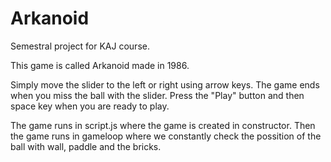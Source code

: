 # Arkanoid
Semestral project for KAJ course.

This game is called Arkanoid made in 1986.

Simply move the slider to the left or right using arrow keys.
The game ends when you miss the ball with the slider. 
Press the "Play" button and then space key when you are ready to play.

The game runs in script.js where the game is created in constructor. Then the game runs 
in gameloop where we constantly check the possition of the ball with wall, paddle and
the bricks.
